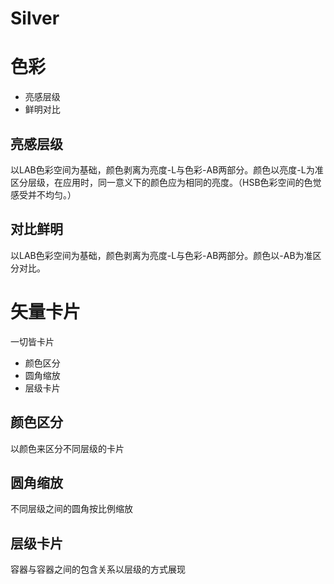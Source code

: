 # Silver

# 色彩

* 亮感层级
* 鲜明对比

## 亮感层级

以LAB色彩空间为基础，颜色剥离为亮度-L与色彩-AB两部分。颜色以亮度-L为准区分层级，在应用时，同一意义下的颜色应为相同的亮度。（HSB色彩空间的色觉感受并不均匀。）

## 对比鲜明

以LAB色彩空间为基础，颜色剥离为亮度-L与色彩-AB两部分。颜色以-AB为准区分对比。

# 矢量卡片

一切皆卡片

* 颜色区分
* 圆角缩放
* 层级卡片

## 颜色区分

以颜色来区分不同层级的卡片

## 圆角缩放

不同层级之间的圆角按比例缩放

## 层级卡片

容器与容器之间的包含关系以层级的方式展现